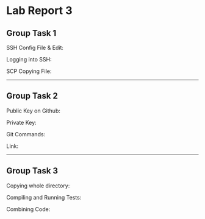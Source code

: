 # Lab Report 3
## Group Task 1
SSH Config File & Edit: 

Logging into SSH:

SCP Copying File:

---
## Group Task 2
Public Key on Github:

Private Key:

Git Commands:

Link:

---
## Group Task 3
Copying whole directory:

Compiling and Running Tests:

Combining Code:
